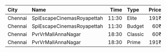 | City    | Name                       |  Time | Type    | Price | Capacity | Booked |
| :------ | :------------------------- | ----: | :------ | ----: | -------: | -----: |
| Chennai | SpiEscapeCinemasRoyapettah | 11:30 | Elite   |  191₹ |       54 |     18 |
| Chennai | SpiEscapeCinemasRoyapettah | 11:30 | Budget  |   60₹ |        6 |      6 |
| Chennai | PvrVrMallAnnaNagar         | 18:30 | Classic |   60₹ |       15 |     12 |
| Chennai | PvrVrMallAnnaNagar         | 18:30 | Prime   |  191₹ |       78 |     15 |